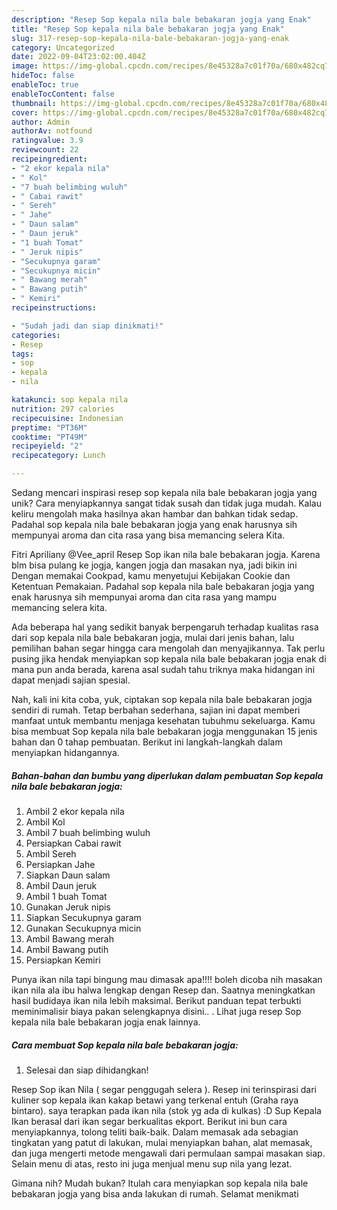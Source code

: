 ```yaml
---
description: "Resep Sop kepala nila bale bebakaran jogja yang Enak"
title: "Resep Sop kepala nila bale bebakaran jogja yang Enak"
slug: 317-resep-sop-kepala-nila-bale-bebakaran-jogja-yang-enak
category: Uncategorized
date: 2022-09-04T23:02:00.404Z
image: https://img-global.cpcdn.com/recipes/8e45328a7c01f70a/680x482cq70/sop-kepala-nila-bale-bebakaran-jogja-foto-resep-utama.jpg
hideToc: false
enableToc: true
enableTocContent: false
thumbnail: https://img-global.cpcdn.com/recipes/8e45328a7c01f70a/680x482cq70/sop-kepala-nila-bale-bebakaran-jogja-foto-resep-utama.jpg
cover: https://img-global.cpcdn.com/recipes/8e45328a7c01f70a/680x482cq70/sop-kepala-nila-bale-bebakaran-jogja-foto-resep-utama.jpg
author: Admin
authorAv: notfound
ratingvalue: 3.9
reviewcount: 22
recipeingredient:
- "2 ekor kepala nila"
- " Kol"
- "7 buah belimbing wuluh"
- " Cabai rawit"
- " Sereh"
- " Jahe"
- " Daun salam"
- " Daun jeruk"
- "1 buah Tomat"
- " Jeruk nipis"
- "Secukupnya garam"
- "Secukupnya micin"
- " Bawang merah"
- " Bawang putih"
- " Kemiri"
recipeinstructions:

- "Sudah jadi dan siap dinikmati!"
categories:
- Resep
tags:
- sop
- kepala
- nila

katakunci: sop kepala nila 
nutrition: 297 calories
recipecuisine: Indonesian
preptime: "PT36M"
cooktime: "PT49M"
recipeyield: "2"
recipecategory: Lunch

---
```





Sedang mencari inspirasi resep sop kepala nila bale bebakaran jogja yang unik? Cara menyiapkannya sangat tidak susah dan tidak juga mudah. Kalau keliru mengolah maka hasilnya akan hambar dan bahkan tidak sedap. Padahal sop kepala nila bale bebakaran jogja yang enak harusnya sih mempunyai aroma dan cita rasa yang bisa memancing selera Kita.





Fitri Apriliany @Vee_april Resep Sop ikan nila bale bebakaran jogja. Karena blm bisa pulang ke jogja, kangen jogja dan masakan nya, jadi bikin ini Dengan memakai Cookpad, kamu menyetujui Kebijakan Cookie dan Ketentuan Pemakaian. Padahal sop kepala nila bale bebakaran jogja yang enak harusnya sih mempunyai aroma dan cita rasa yang mampu memancing selera kita.

Ada beberapa hal yang sedikit banyak berpengaruh terhadap kualitas rasa dari sop kepala nila bale bebakaran jogja, mulai dari jenis bahan, lalu pemilihan bahan segar hingga cara mengolah dan menyajikannya. Tak perlu pusing jika hendak menyiapkan sop kepala nila bale bebakaran jogja enak di mana pun anda berada, karena asal sudah tahu triknya maka hidangan ini dapat menjadi sajian spesial.






Nah, kali ini kita coba, yuk, ciptakan sop kepala nila bale bebakaran jogja sendiri di rumah. Tetap berbahan sederhana, sajian ini dapat memberi manfaat untuk membantu menjaga kesehatan tubuhmu sekeluarga. Kamu bisa membuat Sop kepala nila bale bebakaran jogja menggunakan 15 jenis bahan dan 0 tahap pembuatan. Berikut ini langkah-langkah dalam menyiapkan hidangannya.

<!--inarticleads1-->

##### Bahan-bahan dan bumbu yang diperlukan dalam pembuatan Sop kepala nila bale bebakaran jogja:

1. Ambil 2 ekor kepala nila
1. Ambil  Kol
1. Ambil 7 buah belimbing wuluh
1. Persiapkan  Cabai rawit
1. Ambil  Sereh
1. Persiapkan  Jahe
1. Siapkan  Daun salam
1. Ambil  Daun jeruk
1. Ambil 1 buah Tomat
1. Gunakan  Jeruk nipis
1. Siapkan Secukupnya garam
1. Gunakan Secukupnya micin
1. Ambil  Bawang merah
1. Ambil  Bawang putih
1. Persiapkan  Kemiri


Punya ikan nila tapi bingung mau dimasak apa!!!! boleh dicoba nih masakan ikan nila ala ibu halwa lengkap dengan Resep dan. Saatnya meningkatkan hasil budidaya ikan nila lebih maksimal. Berikut panduan tepat terbukti meminimalisir biaya pakan selengkapnya disini.. . Lihat juga resep Sop kepala nila bale bebakaran jogja enak lainnya. 

<!--inarticleads2-->

##### Cara membuat Sop kepala nila bale bebakaran jogja:


1. Selesai dan siap dihidangkan!

Resep Sop ikan Nila ( segar penggugah selera ). Resep ini terinspirasi dari kuliner sop kepala ikan kakap betawi yang terkenal entuh (Graha raya bintaro). saya terapkan pada ikan nila (stok yg ada di kulkas) :D Sup Kepala Ikan berasal dari ikan segar berkualitas ekport. Berikut ini bun cara menyiapkannya, tolong teliti baik-baik. Dalam memasak ada sebagian tingkatan yang patut di lakukan, mulai menyiapkan bahan, alat memasak, dan juga mengerti metode mengawali dari permulaan sampai masakan siap. Selain menu di atas, resto ini juga menjual menu sup nila yang lezat. 

Gimana nih? Mudah bukan? Itulah cara menyiapkan sop kepala nila bale bebakaran jogja yang bisa anda lakukan di rumah. Selamat menikmati
